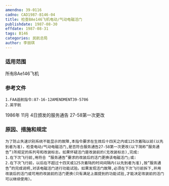 ```yaml
---
amendno: 39-0116
cadno: CAD1987-B146-04
title: 检查BAe146飞机电动/气动电磁活门
publishdate: 1987-08-30
effdate: 1987-08-31
tags: B146
categories: 民航总局
author: 李丽琪
---
```


### 适用范围 
所有BAe146飞机

<!--more-->
### 参考文件
    1.FAA适航指令:87-16-12AMENDMENT39-5706 
    2.英宇航 
1986年 11月 4日颁发的服务通告 27-58第一次更改

### 原因、措施和规定 
    为了防止失速识别系统不能显示的故障,本指令要求在生效后十四天之内或125次着陆以前(以先到者为准)，检查电动/气动电磁活门,是否符合服务通告27-58第一次更改(以下简称“服务通告”)所规定的系列号和改装标志。如果怀疑活门是改装前的(无改装标志),完成: 
    1.在下次飞行前,用符合 “服务通告”要求的改装后的活门更换该电磁活门;或: 
    2.在下次飞行前，以后在不超过十四天或125次着陆的时间间隔内(以先到者为准),按“服务通告”的完成说明,对该电磁活门进行功能试验。如果发现活门故障,必须在下次飞行前拆下,并用改装后的活门或可用的改装前的活门更换(只有满足上面提到的功能试验,才能决定改装前的活门可以继续使用)。

    
